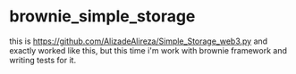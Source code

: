 # brownie_simple_storage
this is https://github.com/AlizadeAlireza/Simple_Storage_web3.py and exactly worked like this,
but this time i'm work with brownie framework and writing tests for it.
